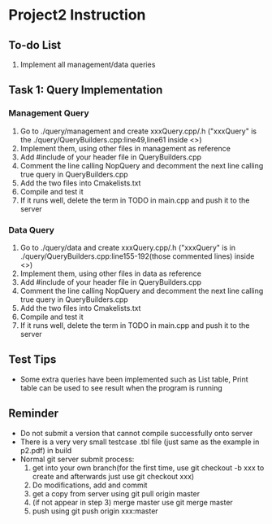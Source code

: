 # Project2 Instruction  
## To-do List
1. Implement all management/data queries

## Task 1: Query Implementation
### Management Query
1. Go to ./query/management and create xxxQuery.cpp/.h ("xxxQuery" is the ./query/QueryBuilders.cpp:line49,line61 inside <>)
2. Implement them, using other files in management as reference
3. Add #include of your header file in QueryBuilders.cpp
4. Comment the line calling NopQuery and decomment the next line calling true query in QueryBuilders.cpp
5. Add the two files into Cmakelists.txt
6. Compile and test it
7. If it runs well, delete the term in TODO in main.cpp and push it to the server

### Data Query
1. Go to ./query/data and create xxxQuery.cpp/.h ("xxxQuery" is in  ./query/QueryBuilders.cpp:line155-192(those commented lines) inside <>)
2. Implement them, using other files in data as reference
3. Add #include of your header file in QueryBuilders.cpp
4. Comment the line calling NopQuery and decomment the next line calling true query in QueryBuilders.cpp
5. Add the two files into Cmakelists.txt
6. Compile and test it
7. If it runs well, delete the term in TODO in main.cpp and push it to the server

## Test Tips
+ Some extra queries have been implemented such as List table, Print table can be used to see result when the program is running

## Reminder  
+ Do not submit a version that cannot compile successfully onto server
+ There is a very very small testcase .tbl file (just same as the example in p2.pdf) in build
+ Normal git server submit process:
  1. get into your own branch(for the first time, use git checkout -b xxx to create and afterwards just use git checkout xxx)
  2. Do modifications, add and commit
  3. get a copy from server using git pull origin master
  4. (if not appear in step 3) merge master use git merge master
  5. push using git push origin xxx:master 